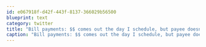 ```yaml
---
id: e067918f-d42f-443f-8137-366029b56500
blueprint: text
category: twitter
title: "Bill payments: $$ comes out the day I schedule, but payee doesn't get it for 2 business days. Someones making $$ and it ain't me."
caption: "Bill payments: $$ comes out the day I schedule, but payee doesn't get it for 2 business days. Someones making $$ and it ain't me."
---
```

